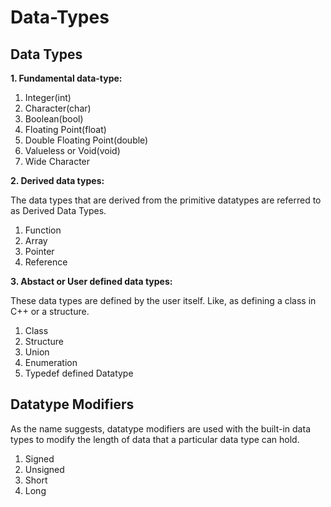 # **Data-Types**

## **Data Types**

**1. Fundamental data-type:**

1. Integer(int)
2. Character(char)
3. Boolean(bool)
4. Floating Point(float)
5. Double Floating Point(double)
6. Valueless or Void(void)
7. Wide Character




**2. Derived data types:**

The data types that are derived from the primitive datatypes are referred to as Derived Data Types.

1. Function
2. Array
3. Pointer
4. Reference



**3. Abstact or User defined data types:**

These data types are defined by the user itself. Like, as defining a class in C++ or a structure.

1. Class
2. Structure
3. Union
4. Enumeration
5. Typedef defined Datatype



## **Datatype Modifiers**
As the name suggests, datatype modifiers are used with the built-in data types to modify the length of data that a particular data type can hold. 

1. Signed
2. Unsigned
3. Short
4. Long
